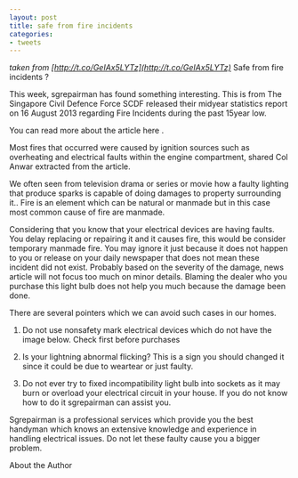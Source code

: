 ```yaml
---
layout: post
title: safe from fire incidents
categories:
- tweets
---
```

*taken from [http://t.co/GeIAx5LYTz](http://t.co/GeIAx5LYTz)*
Safe from fire incidents ?

This week, sgrepairman has found something interesting. This is from The Singapore Civil Defence Force SCDF released their midyear statistics report on 16 August 2013 regarding Fire Incidents during the past 15year low.

You can read more about the article here .

Most fires that occurred were caused by ignition sources such as overheating and electrical faults within the engine compartment, shared Col Anwar extracted from the article.

We often seen from television drama or series or movie how a faulty lighting that produce sparks is capable of doing damages to property surrounding it.. Fire is an element which can be natural or manmade but in this case most common cause of fire are manmade.

Considering that you know that your electrical devices are having faults. You delay replacing or repairing it and it causes fire, this would be consider temporary manmade fire. You may ignore it just because it does not happen to you or release on your daily newspaper that does not mean these incident did not exist. Probably based on the severity of the damage, news article will not focus too much on minor details. Blaming the dealer who you purchase this light bulb does not help you much because the damage been done.

There are several pointers which we can avoid such cases in our homes.

1. Do not use nonsafety mark electrical devices which do not have the image below.  Check first before purchases 

2. Is your lightning abnormal flicking? This is a sign you should changed it since it could be due to weartear or just faulty.

3. Do not ever try to fixed incompatibility light bulb into sockets as it may burn or overload your electrical circuit in your house. If you do not know how to do it sgrepairman can assist you.

Sgrepairman is a professional services which provide you the best handyman which knows an extensive knowledge and experience in handling electrical issues. Do not let these faulty cause you a bigger problem.

About the Author

